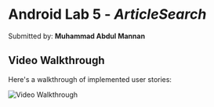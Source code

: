 # Android Lab 5 - *ArticleSearch*

Submitted by: **Muhammad Abdul Mannan**

## Video Walkthrough

Here's a walkthrough of implemented user stories:

<img src='https://user-images.githubusercontent.com/90267420/219483098-f1759d40-6ba4-4253-b3b4-cf04ad18fab3.gif' title='Video Walkthrough' width='' alt='Video Walkthrough' />
